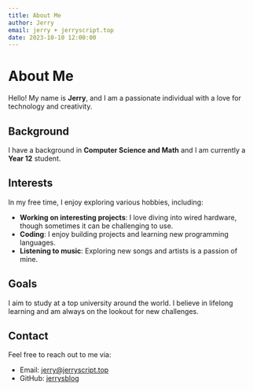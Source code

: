 ```yaml
---
title: About Me
author: Jerry
email: jerry + jerryscript.top
date: 2023-10-10 12:00:00
---
```


# About Me

Hello! My name is **Jerry**, and I am a passionate individual with a love for technology and creativity.

## Background

I have a background in **Computer Science and Math** and I am currently a **Year 12** student.

## Interests

In my free time, I enjoy exploring various hobbies, including:

- **Working on interesting projects**: I love diving into wired hardware, though sometimes it can be challenging to use.
- **Coding**: I enjoy building projects and learning new programming languages.
- **Listening to music**: Exploring new songs and artists is a passion of mine.

## Goals

I aim to study at a top university around the world. I believe in lifelong learning and am always on the lookout for new challenges.

## Contact

Feel free to reach out to me via:

- Email: [jerry@jerryscript.top](mailto:jerry@jerryscript.top)
- GitHub: [jerrysblog](https://github.com/jerrysblog)
